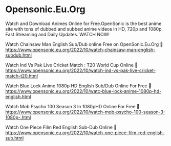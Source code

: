 # Opensonic.Eu.Org
Watch and Download Animes Online for Free.OpenSonic is the best anime site with tons of dubbed and subbed anime videos in HD, 720p and 1080p. Fast Streaming and Daily Updates. WATCH NOW!

Watch Chainsaw Man English Sub/Dub online Free on OpenSonic.Eu.Org
🔗 https://www.opensonic.eu.org/2022/10/watch-chainsaw-man-english-subdub.html


Watch Ind Vs Pak Live Cricket Match : T20 World Cup Online
🔗 https://www.opensonic.eu.org/2022/10/watch-ind-vs-pak-live-cricket-match-t20.html

Watch Blue Lock Anime 1080p HD English Sub/Dub Online For Free
🔗 https://www.opensonic.eu.org/2022/10/watc-blue-lock-anime-1080p-hd-english.html

Watch Mob Psycho 100 Season 3 In 1080pHD Online For Free
🔗 https://www.opensonic.eu.org/2022/10/watch-mob-psycho-100-season-3-1080p-.html

Watch One Piece Film Red English Sub-Dub Online
🔗 https://www.opensonic.eu.org/2022/10/watch-one-piece-film-red-english-sub.html
